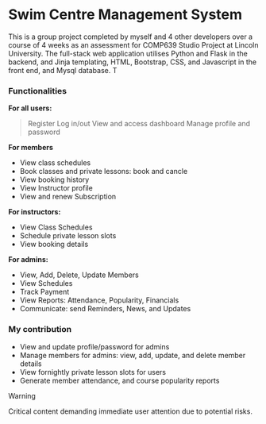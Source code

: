 # Swim Centre Management System 

This is a group project completed by myself and 4 other developers over a course of 4 weeks as an assessment for COMP639 Studio Project at Lincoln University. The full-stack web application utilises Python and Flask in the backend, and Jinja templating, HTML, Bootstrap, CSS, and Javascript in the front end, and Mysql database. T

### Functionalities

**For all users:**
> Register
> Log in/out
> View and access dashboard 
> Manage profile and password 

**For members**
- View class schedules
- Book classes and private lessons: book and cancle
- View booking history
- View Instructor profile
- View and renew Subscription

**For instructors:**
- View Class Schedules
- Schedule private lesson slots
- View booking details

**For admins:**
- View, Add, Delete, Update Members
- View Schedules
- Track Payment
- View Reports: Attendance, Popularity, Financials
- Communicate: send Reminders, News, and Updates

### My contribution
- View and update profile/password for admins
- Manage members for admins: view, add, update, and delete member details
- View fornightly private lesson slots for users
- Generate member attendance, and course popularity reports 


> [!WARNING]
> Critical content demanding immediate user attention due to potential risks.



